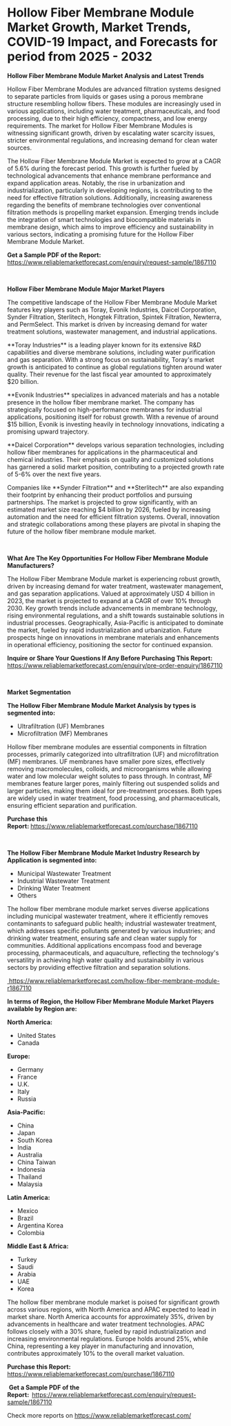 <p><h1>Hollow Fiber Membrane Module Market Growth, Market Trends, COVID-19 Impact, and Forecasts for period from 2025 - 2032</h1></p><p><strong>Hollow Fiber Membrane Module Market Analysis and Latest Trends</strong></p>
<p><p>Hollow Fiber Membrane Modules are advanced filtration systems designed to separate particles from liquids or gases using a porous membrane structure resembling hollow fibers. These modules are increasingly used in various applications, including water treatment, pharmaceuticals, and food processing, due to their high efficiency, compactness, and low energy requirements. The market for Hollow Fiber Membrane Modules is witnessing significant growth, driven by escalating water scarcity issues, stricter environmental regulations, and increasing demand for clean water sources.</p><p>The Hollow Fiber Membrane Module Market is expected to grow at a CAGR of 5.6% during the forecast period. This growth is further fueled by technological advancements that enhance membrane performance and expand application areas. Notably, the rise in urbanization and industrialization, particularly in developing regions, is contributing to the need for effective filtration solutions. Additionally, increasing awareness regarding the benefits of membrane technologies over conventional filtration methods is propelling market expansion. Emerging trends include the integration of smart technologies and biocompatible materials in membrane design, which aims to improve efficiency and sustainability in various sectors, indicating a promising future for the Hollow Fiber Membrane Module Market.</p></p>
<p><strong>Get a Sample PDF of the Report:&nbsp;</strong> <a href="https://www.reliablemarketforecast.com/enquiry/request-sample/1867110?utm_campaign=2291&utm_medium=2&utm_source=Github&utm_content=ia&utm_term=22022025&utm_id=hollow-fiber-membrane-module">https://www.reliablemarketforecast.com/enquiry/request-sample/1867110</a></p>
<p>&nbsp;</p>
<p><strong>Hollow Fiber Membrane Module Major Market Players</strong></p>
<p><p>The competitive landscape of the Hollow Fiber Membrane Module Market features key players such as Toray, Evonik Industries, Daicel Corporation, Synder Filtration, Sterlitech, Hongtek Filtration, Spintek Filtration, Newterra, and PermSelect. This market is driven by increasing demand for water treatment solutions, wastewater management, and industrial applications.</p><p>**Toray Industries** is a leading player known for its extensive R&D capabilities and diverse membrane solutions, including water purification and gas separation. With a strong focus on sustainability, Toray's market growth is anticipated to continue as global regulations tighten around water quality. Their revenue for the last fiscal year amounted to approximately $20 billion.</p><p>**Evonik Industries** specializes in advanced materials and has a notable presence in the hollow fiber membrane market. The company has strategically focused on high-performance membranes for industrial applications, positioning itself for robust growth. With a revenue of around $15 billion, Evonik is investing heavily in technology innovations, indicating a promising upward trajectory.</p><p>**Daicel Corporation** develops various separation technologies, including hollow fiber membranes for applications in the pharmaceutical and chemical industries. Their emphasis on quality and customized solutions has garnered a solid market position, contributing to a projected growth rate of 5-6% over the next five years.</p><p>Companies like **Synder Filtration** and **Sterlitech** are also expanding their footprint by enhancing their product portfolios and pursuing partnerships. The market is projected to grow significantly, with an estimated market size reaching $4 billion by 2026, fueled by increasing automation and the need for efficient filtration systems. Overall, innovation and strategic collaborations among these players are pivotal in shaping the future of the hollow fiber membrane module market.</p></p>
<p>&nbsp;</p>
<p><strong>What Are The Key Opportunities For Hollow Fiber Membrane Module Manufacturers?</strong></p>
<p><p>The Hollow Fiber Membrane Module market is experiencing robust growth, driven by increasing demand for water treatment, wastewater management, and gas separation applications. Valued at approximately USD 4 billion in 2023, the market is projected to expand at a CAGR of over 10% through 2030. Key growth trends include advancements in membrane technology, rising environmental regulations, and a shift towards sustainable solutions in industrial processes. Geographically, Asia-Pacific is anticipated to dominate the market, fueled by rapid industrialization and urbanization. Future prospects hinge on innovations in membrane materials and enhancements in operational efficiency, positioning the sector for continued expansion.</p></p>
<p><strong>Inquire or Share Your Questions If Any Before Purchasing This Report:</strong> <a href="https://www.reliablemarketforecast.com/enquiry/pre-order-enquiry/1867110?utm_campaign=2291&utm_medium=2&utm_source=Github&utm_content=ia&utm_term=22022025&utm_id=hollow-fiber-membrane-module">https://www.reliablemarketforecast.com/enquiry/pre-order-enquiry/1867110</a></p>
<p>&nbsp;</p>
<p><strong>Market Segmentation</strong></p>
<p><strong>The Hollow Fiber Membrane Module Market Analysis by types is segmented into:</strong></p>
<p><ul><li>Ultrafiltration (UF) Membranes</li><li>Microfiltration (MF) Membranes</li></ul></p>
<p><p>Hollow fiber membrane modules are essential components in filtration processes, primarily categorized into ultrafiltration (UF) and microfiltration (MF) membranes. UF membranes have smaller pore sizes, effectively removing macromolecules, colloids, and microorganisms while allowing water and low molecular weight solutes to pass through. In contrast, MF membranes feature larger pores, mainly filtering out suspended solids and larger particles, making them ideal for pre-treatment processes. Both types are widely used in water treatment, food processing, and pharmaceuticals, ensuring efficient separation and purification.</p></p>
<p><strong>Purchase this Report:&nbsp;</strong><a href="https://www.reliablemarketforecast.com/purchase/1867110?utm_campaign=2291&utm_medium=2&utm_source=Github&utm_content=ia&utm_term=22022025&utm_id=hollow-fiber-membrane-module">https://www.reliablemarketforecast.com/purchase/1867110</a></p>
<p>&nbsp;</p>
<p><strong>The Hollow Fiber Membrane Module Market Industry Research by Application is segmented into:</strong></p>
<p><ul><li>Municipal Wastewater Treatment</li><li>Industrial Wastewater Treatment</li><li>Drinking Water Treatment</li><li>Others</li></ul></p>
<p><p>The hollow fiber membrane module market serves diverse applications including municipal wastewater treatment, where it efficiently removes contaminants to safeguard public health; industrial wastewater treatment, which addresses specific pollutants generated by various industries; and drinking water treatment, ensuring safe and clean water supply for communities. Additional applications encompass food and beverage processing, pharmaceuticals, and aquaculture, reflecting the technology's versatility in achieving high water quality and sustainability in various sectors by providing effective filtration and separation solutions.</p></p>
<p><a href="https://www.reliablemarketforecast.com/hollow-fiber-membrane-module-r1867110?utm_campaign=2291&utm_medium=2&utm_source=Github&utm_content=ia&utm_term=22022025&utm_id=hollow-fiber-membrane-module">&nbsp;https://www.reliablemarketforecast.com/hollow-fiber-membrane-module-r1867110</a></p>
<p><strong>In terms of Region, the Hollow Fiber Membrane Module Market Players available by Region are:</strong></p>
<p>
    <p> <strong> North America: </strong>
        <ul>
            <li>United States</li>
            <li>Canada</li>
        </ul>
        </p> 
    <p> <strong> Europe: </strong>
        <ul>
            <li>Germany</li>
            <li>France</li>
            <li>U.K.</li>
            <li>Italy</li>
            <li>Russia</li>
        </ul>
        </p> 
    <p> <strong> Asia-Pacific: </strong>
        <ul>
            <li>China</li>
            <li>Japan</li>
            <li>South Korea</li>
            <li>India</li>
            <li>Australia</li>
            <li>China Taiwan</li>
            <li>Indonesia</li>
            <li>Thailand</li>
            <li>Malaysia</li>
        </ul>
        </p> 
    <p> <strong> Latin America: </strong>
        <ul>
            <li>Mexico</li>
            <li>Brazil</li>
            <li>Argentina Korea</li>
            <li>Colombia</li>
        </ul>
        </p> 
    <p> <strong> Middle East & Africa: </strong>
        <ul>
            <li>Turkey</li>
            <li>Saudi</li>
            <li>Arabia</li>
            <li>UAE</li>
            <li>Korea</li>
        </ul>
    </p>
    </p>
<p><p>The hollow fiber membrane module market is poised for significant growth across various regions, with North America and APAC expected to lead in market share. North America accounts for approximately 35%, driven by advancements in healthcare and water treatment technologies. APAC follows closely with a 30% share, fueled by rapid industrialization and increasing environmental regulations. Europe holds around 25%, while China, representing a key player in manufacturing and innovation, contributes approximately 10% to the overall market valuation.</p></p>
<p><strong>Purchase this Report: </strong><a href="https://www.reliablemarketforecast.com/purchase/1867110?utm_campaign=2291&utm_medium=2&utm_source=Github&utm_content=ia&utm_term=22022025&utm_id=hollow-fiber-membrane-module">https://www.reliablemarketforecast.com/purchase/1867110</a></p>
<p>&nbsp;<strong>Get a Sample PDF of the Report:&nbsp;&nbsp;</strong><a href="https://www.reliablemarketforecast.com/enquiry/request-sample/1867110?utm_campaign=2291&utm_medium=2&utm_source=Github&utm_content=ia&utm_term=22022025&utm_id=hollow-fiber-membrane-module">https://www.reliablemarketforecast.com/enquiry/request-sample/1867110</a></p>
<p><strong></strong></p>
<p>Check more reports on <a href="https://www.reliablemarketforecast.com/?utm_campaign=2291&utm_medium=2&utm_source=Github&utm_content=ia&utm_term=22022025&utm_id=hollow-fiber-membrane-module">https://www.reliablemarketforecast.com/</a></p>